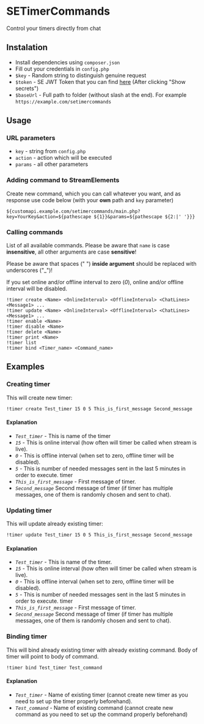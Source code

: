 # SETimerCommands
Control your timers directly from chat

## Instalation
* Install dependencies using `composer.json`
* Fill out your credentials in `config.php`
 * `$key` - Random string to distinguish genuine request
 * `$token` - SE JWT Token that you can find [here](https://streamelements.com/dashboard/account/channels) (After clicking "Show secrets")
 * `$baseUrl` - Full path to folder (without slash at the end). For example `https://example.com/setimercommands`

## Usage
### URL parameters
* `key` - string from `config.php`
* `action` - action which will be executed
* `params` - all other parameters

### Adding command to StreamElements
Create new command, which you can call whatever you want, and as response use code below (with your **own** path and `key` parameter)
```
${customapi.example.com/setimercommands/main.php?key=YourKey&action=${pathescape ${1}}&params=${pathescape ${2:|' '}}}
```

### Calling commands
List of all available commands. Please be aware that `name` is case **insensitive**, all other arguments are case **sensitive**!

Please be aware that spaces (" ") **inside argument** should be replaced with underscores ("_")!

If you set online and/or offline interval to zero (*0*), online and/or offline interval will be disabled.
```
!timer create <Name> <OnlineInterval> <OfflineInterval> <ChatLines> <Message1> ...
!timer update <Name> <OnlineInterval> <OfflineInterval> <ChatLines> <Message1> ...
!timer enable <Name>
!timer disable <Name>
!timer delete <Name>
!timer print <Name>
!timer list
!timer bind <Timer_name> <Command_name>
```

## Examples
### Creating timer
This will create new timer:
```
!timer create Test_timer 15 0 5 This_is_first_message Second_message
```
#### Explanation
* *`Test_timer`* - This is name of the timer
* *`15`* - This is online interval (how often will timer be called when stream is live).
* *`0`* - This is offline interval (when set to zero, offline timer will be disabled).
* *`5`* - This is number of needed messages sent in the last 5 minutes in order to execute. timer
* *`This_is_first_message`* - First message of timer.
* *`Second_message`* Second message of timer (if timer has multiple messages, one of them is randomly chosen and sent to chat).

### Updating timer
This will update already existing timer:
```
!timer update Test_timer 15 0 5 This_is_first_message Second_message
```
#### Explanation
* *`Test_timer`* - This is name of the timer.
* *`15`* - This is online interval (how often will timer be called when stream is live).
* *`0`* - This is offline interval (when set to zero, offline timer will be disabled).
* *`5`* - This is number of needed messages sent in the last 5 minutes in order to execute. timer
* *`This_is_first_message`* - First message of timer.
* *`Second_message`* Second message of timer (if timer has multiple messages, one of them is randomly chosen and sent to chat).

### Binding timer
This will bind already existing timer with already existing command. Body of timer will point to body of command.
```
!timer bind Test_timer Test_command
```
#### Explanation
* *`Test_timer`* - Name of existing timer (cannot create new timer as you need to set up the timer properly beforehand).
* *`Test_command`* - Name of existing command (cannot create new command as you need to set up the command properly beforehand)
